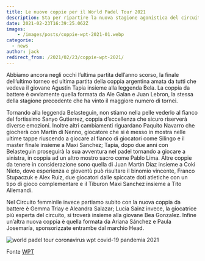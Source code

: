 ```yaml
---
title: Le nuove coppie per il World Padel Tour 2021
description: Sta per ripartire la nuova stagione agonistica del circuito professionale di Padel, non vediamo l’ora di vedere in campo le nuove formazioni di questo 2021, di seguitò le informazioni sulle nuove coppie del World Padel Tour. Nomi come Sanjo Gutierrez e  Belasteguin, Tapia e Lima, Lebron e Galan e molti alti.
date: 2021-02-23T16:39:25.062Z
images:
    - /images/posts/coppie-wpt-2021-01.webp
categorie:
  - news
author: jack
redirect_from: /2021/02/23/coppie-wpt-2021/
---
```

Abbiamo ancora negli occhi l’ultima partita dell’anno scorso, la finale dell’ultimo torneo ed ultima partita della coppia argentina amata da tutti che vedeva il giovane Agustin Tapia insieme alla leggenda Bela. 
La coppia da battere è ovviamente quella formata da Ale Galan e Juan Lebron, la stessa della stagione precedente che ha vinto il maggiore numero di tornei.

Tornando alla leggenda Belasteguin, non stiamo nella pelle vederlo al fianco del fortissimo Sanyo Gutierrez, coppia d’eccellenza che sicuro riserverà diverse emozioni.
Inoltre altri cambiamenti riguardano Paquito Navarro che giocherà con Martin di Nenno, giocatore che si è messo in mostra nelle ultime tappe riuscendo a giocare al fianco di giocatori come Silingo e il master finale insieme a Maxi Sanchez; Tapia, dopo due anni con Belasteguin proseguirà la sua avventura nel padel tornando a giocare a sinistra, in coppia ad un altro mostro sacro come Pablo Lima. Altre coppie da tenere in considerazione sono quella di Juan Martin Diaz insieme a Coki Nieto, dove esperienza e gioventù può risultare il binomio vincente, Franco Stupaczuk e Alex Ruiz, due giocatori dalle spiccate doti atletiche con un tipo di gioco complementare e il Tiburon Maxi Sanchez insieme a Tito Allemandi. 

Nel Circuito femminile invece partiamo subito con la nuova coppia da battere è Gemma Triay e Aleandra Salazar; Lucia Sainz invece, la giocatrice più esperta del circuito, si troverà insieme alla giovane Bea Gonzalez. Infine un’altra nuova coppia è quella formata da Ariana Sánchez e Paula Josemaría, sponsorizzate entrambe dal marchio Head. 

![world padel tour coronavirus wpt covid-19 pandemia 2021](/images/posts/coppie-wpt-2021-02.webp)

Fonte [WPT](https://www.worldpadeltour.com/)